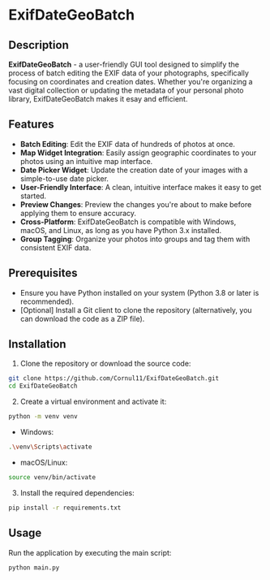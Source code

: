 # ExifDateGeoBatch

## Description

**ExifDateGeoBatch** - a user-friendly GUI tool designed to simplify the process of batch editing the EXIF data of your
photographs, specifically focusing on coordinates and creation dates. Whether you're organizing a vast digital
collection or updating the metadata of your personal photo library, ExifDateGeoBatch makes it esay and efficient.

## Features

- **Batch Editing**: Edit the EXIF data of hundreds of photos at once.
- **Map Widget Integration**: Easily assign geographic coordinates to your photos using an intuitive map interface.
- **Date Picker Widget**: Update the creation date of your images with a simple-to-use date picker.
- **User-Friendly Interface**: A clean, intuitive interface makes it easy to get started.
- **Preview Changes**: Preview the changes you're about to make before applying them to ensure accuracy.
- **Cross-Platform**: ExifDateGeoBatch is compatible with Windows, macOS, and Linux, as long as you have Python 3.x
  installed.
- **Group Tagging**: Organize your photos into groups and tag them with consistent EXIF data.

## Prerequisites

- Ensure you have Python installed on your system (Python 3.8 or later is recommended).
- [Optional] Install a Git client to clone the repository (alternatively, you can download the code as a ZIP file).

## Installation

1. Clone the repository or download the source code:

```bash
git clone https://github.com/Cornul11/ExifDateGeoBatch.git
cd ExifDateGeoBatch
```

2. Create a virtual environment and activate it:

```bash
python -m venv venv
```

- Windows:

```bash
.\venv\Scripts\activate
```

- macOS/Linux:

```bash
source venv/bin/activate
```

3. Install the required dependencies:

```bash
pip install -r requirements.txt
```

## Usage

Run the application by executing the main script:

```bash
python main.py
```
